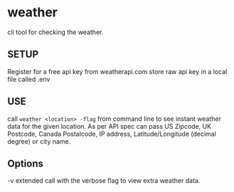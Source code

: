 # weather
cli tool for checking the weather.

## SETUP

Register for a free api key from weatherapi.com
store raw api key in a local file called .env

## USE

call `weather <location> -flag` from command line to see instant weather data for the given location.
As per API spec can pass US Zipcode, UK Postcode, Canada Postalcode, IP address, Latitude/Longitude (decimal degree) or city name.

## Options

-v extended call with the verbose flag to view extra weather data.
